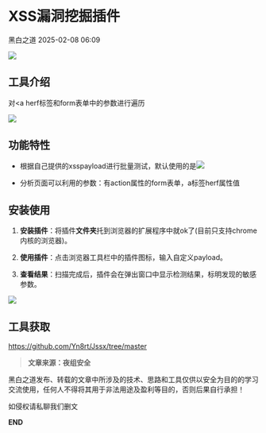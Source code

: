 #  XSS漏洞挖掘插件   
 黑白之道   2025-02-08 06:09  
  
![](https://mmbiz.qpic.cn/mmbiz_gif/3xxicXNlTXLicwgPqvK8QgwnCr09iaSllrsXJLMkThiaHibEntZKkJiaicEd4ibWQxyn3gtAWbyGqtHVb0qqsHFC9jW3oQ/640?wx_fmt=gif "")  
  
## 工具介绍  
  
对<a herf标签和form表单中的参数进行遍历  
  
![](https://mmbiz.qpic.cn/sz_mmbiz_png/icZ1W9s2Jp2Wbia99suJTwSxpyFnhHiaDiczuvvud5jTjmj3Yz5jIm9SFD3h3ySPgNzcUNSLTB9WicjTCycCg95rNlg/640?wx_fmt=png&from=appmsg&wxfrom=13&tp=wxpic "")  
## 功能特性  
- 根据自己提供的xsspayload进行批量测试，默认使用的是<img src=x onerror=alert(1)>  
  
- 分析页面可以利用的参数：有action属性的form表单，a标签herf属性值  
  
## 安装使用  
1. **安装插件**：将插件**文件夹**托到浏览器的扩展程序中就ok了(目前只支持chrome内核的浏览器)。  
  
1. **使用插件**：点击浏览器工具栏中的插件图标，输入自定义payload。  
  
1. **查看结果**：扫描完成后，插件会在弹出窗口中显示检测结果，标明发现的敏感参数。  
  
![](https://mmbiz.qpic.cn/sz_mmbiz_png/icZ1W9s2Jp2Wbia99suJTwSxpyFnhHiaDiczibtVAylaoOw9OnTXataSVibSzvYNupaNXXW1qickuSDg58U4LUwCAcxsg/640?wx_fmt=png&from=appmsg&tp=wxpic&wxfrom=5&wx_lazy=1&wx_co=1 "")  
  
  
## 工具获取  
  
  
  
https://github.com/Yn8rt/Jssx/tree/master  
  
> **文章来源：夜组安全**  
  
  
  
黑白之道发布、转载的文章中所涉及的技术、思路和工具仅供以安全为目的的学习交流使用，任何人不得将其用于非法用途及盈利等目的，否则后果自行承担！  
  
如侵权请私聊我们删文  
  
  
**END**  
  
  
